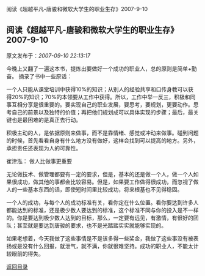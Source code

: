 阅读《超越平凡-唐骏和微软大学生的职业生存》2007-9-10
## 阅读《超越平凡-唐骏和微软大学生的职业生存》2007-9-10

 原文发布于：*2007-09-10 22:13:17*

  今晚上又翻了一遍这本书，提炼出要做好一个成功的职业人，总的原则是简单+勤奋。 摘录了书中一些原话：

 一个人只能从课堂培训中获得10%的知识；从别人的经验共享和口传身教可以获得20%的知识；70%的本领要从工作中获得。所以，工作中举一反三，积极和同事互相分享是很重要的。要实现自己的职业发展，要思考，要规划，更要动作。思考自己的前景以及独特的价值；再把他们规划成可以具体实现的步骤；最后，最关键也是最困难的是真正去行动。

  
积极主动的人，是依据原则来做事，而不是靠情绪、感觉或冲动来做事。碰到问题的时候，首先看看自身有什么地方没有做好，这样会找到可以提高的地方。另外，承担责任还表现为人的可靠性。

  崔津泓： 做人比做事更重要

 
无论做技术、做管理都要有一定的要求，但是，基本的还是做一个人，做一个人如果很成功，做其他的事都会比较容易。但是，如果要工作做得很成功，而忽视了做人的一些基本东西的话，即使短时间里比较成功，将来根基也不见得稳固。  

  
一个人的成功，与每个人的成功标准有关，看你定在什么位置。看你要达到许多人都能达到的标准，还是极少数人要达到的标准，这个标准不同与你的投入是不一样的。你是要达到极少数人达到的目标，那么，一定要有远见，有激情，有很好的团队；甚至就是要达到唐骏的要求，也不是光踏踏实实就能够实现的。

  
如果老想着，今天我做了这些事情是不是该多得一些奖金，我做了这些事没有被表扬或是没有什么回报，就泄气，就不满，你就很难坚持。成功的职业人，不能太计较眼前的得失。 

[返回目录](index.html)
